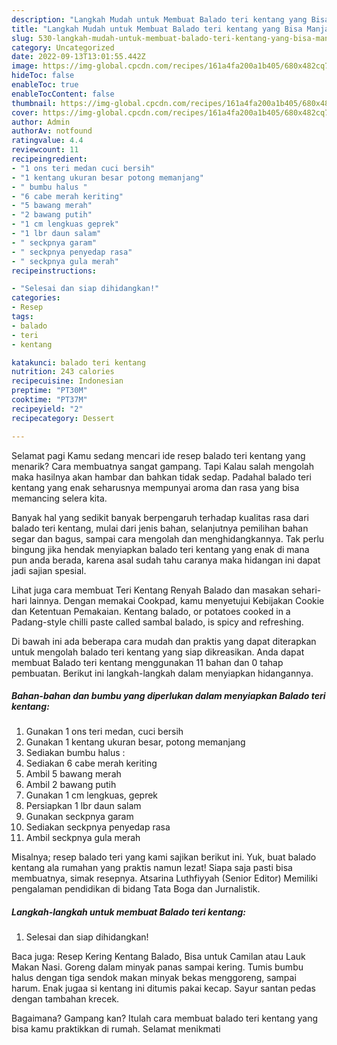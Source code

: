 ```yaml
---
description: "Langkah Mudah untuk Membuat Balado teri kentang yang Bisa Manjain Lidah "
title: "Langkah Mudah untuk Membuat Balado teri kentang yang Bisa Manjain Lidah "
slug: 530-langkah-mudah-untuk-membuat-balado-teri-kentang-yang-bisa-manjain-lidah
category: Uncategorized
date: 2022-09-13T13:01:55.442Z
image: https://img-global.cpcdn.com/recipes/161a4fa200a1b405/680x482cq70/balado-teri-kentang-foto-resep-utama.jpg
hideToc: false
enableToc: true
enableTocContent: false
thumbnail: https://img-global.cpcdn.com/recipes/161a4fa200a1b405/680x482cq70/balado-teri-kentang-foto-resep-utama.jpg
cover: https://img-global.cpcdn.com/recipes/161a4fa200a1b405/680x482cq70/balado-teri-kentang-foto-resep-utama.jpg
author: Admin
authorAv: notfound
ratingvalue: 4.4
reviewcount: 11
recipeingredient:
- "1 ons teri medan cuci bersih"
- "1 kentang ukuran besar potong memanjang"
- " bumbu halus "
- "6 cabe merah keriting"
- "5 bawang merah"
- "2 bawang putih"
- "1 cm lengkuas geprek"
- "1 lbr daun salam"
- " seckpnya garam"
- " seckpnya penyedap rasa"
- " seckpnya gula merah"
recipeinstructions:

- "Selesai dan siap dihidangkan!"
categories:
- Resep
tags:
- balado
- teri
- kentang

katakunci: balado teri kentang 
nutrition: 243 calories
recipecuisine: Indonesian
preptime: "PT30M"
cooktime: "PT37M"
recipeyield: "2"
recipecategory: Dessert

---
```



Selamat pagi Kamu sedang mencari ide resep balado teri kentang yang menarik? Cara membuatnya sangat gampang. Tapi Kalau salah mengolah maka hasilnya akan hambar dan bahkan tidak sedap. Padahal balado teri kentang yang enak seharusnya mempunyai aroma dan rasa yang bisa memancing selera kita.


Banyak hal yang sedikit banyak berpengaruh terhadap kualitas rasa dari balado teri kentang, mulai dari jenis bahan, selanjutnya pemilihan bahan segar dan bagus, sampai cara mengolah dan menghidangkannya. Tak perlu bingung jika hendak menyiapkan balado teri kentang yang enak di mana pun anda berada, karena asal sudah tahu caranya maka hidangan ini dapat jadi sajian spesial.

Lihat juga cara membuat Teri Kentang Renyah Balado dan masakan sehari-hari lainnya. Dengan memakai Cookpad, kamu menyetujui Kebijakan Cookie dan Ketentuan Pemakaian. Kentang balado, or potatoes cooked in a Padang-style chilli paste called sambal balado, is spicy and refreshing.


Di bawah ini ada beberapa cara mudah dan praktis yang dapat diterapkan untuk mengolah balado teri kentang yang siap dikreasikan. Anda dapat membuat Balado teri kentang menggunakan 11 bahan dan 0 tahap pembuatan. Berikut ini langkah-langkah dalam menyiapkan hidangannya.

<!--inarticleads1-->

##### Bahan-bahan dan bumbu yang diperlukan dalam menyiapkan Balado teri kentang:

1. Gunakan 1 ons teri medan, cuci bersih
1. Gunakan 1 kentang ukuran besar, potong memanjang
1. Sediakan  bumbu halus :
1. Sediakan 6 cabe merah keriting
1. Ambil 5 bawang merah
1. Ambil 2 bawang putih
1. Gunakan 1 cm lengkuas, geprek
1. Persiapkan 1 lbr daun salam
1. Gunakan  seckpnya garam
1. Sediakan  seckpnya penyedap rasa
1. Ambil  seckpnya gula merah


Misalnya; resep balado teri yang kami sajikan berikut ini. Yuk, buat balado kentang ala rumahan yang praktis namun lezat! Siapa saja pasti bisa membuatnya, simak resepnya. Atsarina Luthfiyyah (Senior Editor) Memiliki pengalaman pendidikan di bidang Tata Boga dan Jurnalistik. 

<!--inarticleads2-->

##### Langkah-langkah untuk membuat Balado teri kentang:


1. Selesai dan siap dihidangkan!

Baca juga: Resep Kering Kentang Balado, Bisa untuk Camilan atau Lauk Makan Nasi. Goreng dalam minyak panas sampai kering. Tumis bumbu halus dengan tiga sendok makan minyak bekas menggoreng, sampai harum. Enak jugaa si kentang ini ditumis pakai kecap. Sayur santan pedas dengan tambahan krecek. 

Bagaimana? Gampang kan? Itulah cara membuat balado teri kentang yang bisa kamu praktikkan di rumah. Selamat menikmati
